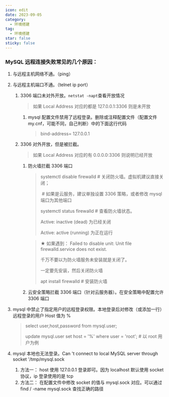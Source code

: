```yaml
---
icon: edit
date: 2023-09-05
category:
  - 环境搭建
tag:
  - 环境搭建
star: false
sticky: false
---
```




### MySQL 远程连接失败常见的几个原因：

1. 与远程主机网络不通。（ping）

2. 与远程主机端口不通。（telnet ip port）

   1. 3306 端口未对外开放。`netstat -napt`查看开放情况

      > 如果 Local Address 对应的都是 127.0.0.1:3306 则是未开放

      1. mysql 配置文件禁用了远程登录。删除或注释配置文件（配置文件 my.cnf，可能不同，自己判断）中的下面这行代码

         > bind-address= 127.0.0.1

   2. 3306 对外开放，但是被拦截。

      > 如果 Local Address 对应的有 0.0.0.0:3306 则说明已经开放

      1. 防火墙拦截 3306 端口

         > systemctl disable firewalld	# 关闭防火墙。虚拟机建议直接关闭；
         >
         > ​										# 如果是云服务，建议单独设置 3306 策略，或者修改 mysql 端口为其他端口
         >
         > systemctl status firewalld	  # 查看防火墙状态。
         >
         > Active: inactive (dead) 为已经关闭
         >
         > Active: active (running)  为正在运行

         

         > ★ 如果遇到： Failed to disable unit: Unit file firewalld.service does not exist. 
         >
         > 千万不要以为防火墙服务未安装就是关闭了。
         >
         > 一定要先安装，然后关闭防火墙
         >
         > apt install firewalld	# 安装防火墙

      2. 云安全策略拦截 3306 端口（针对云服务器）。在安全策略中配置允许 3306 端口

3. mysql 中禁止了指定用户的远程登录权限。本地登录后对修改（或添加一行）远程登录的用户 Host 值为 %

   > select user,host,password from mysql.user;
   >
   > update mysql.user set host = '%' where user = 'root'; # 以 root 用户为例

4. mysql 本地也无法登录。Can 't connect to local MySQL server through socket '/tmp/mysql.sock

   1. 方法一： host 使用 127.0.0.1 登录即可。因为 localhost 默认使用 socket 协议，ip 登录使用的是 tcp
   2. 方法二： 在配置文件中修改 socket 的值与 mysql.sock 对应。可以通过 find / -name mysql.sock 查找正确的路径

   